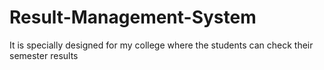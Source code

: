 # Result-Management-System
It is specially designed for my college where the students can check their semester results
